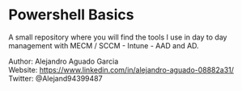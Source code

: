 # Powershell Basics
A small repository where you will find the tools I use in day to day management with MECM / SCCM - Intune - AAD and AD.  






Author:  Alejandro Aguado Garcia  
Website: https://www.linkedin.com/in/alejandro-aguado-08882a31/  
Twitter: @Alejand94399487  

